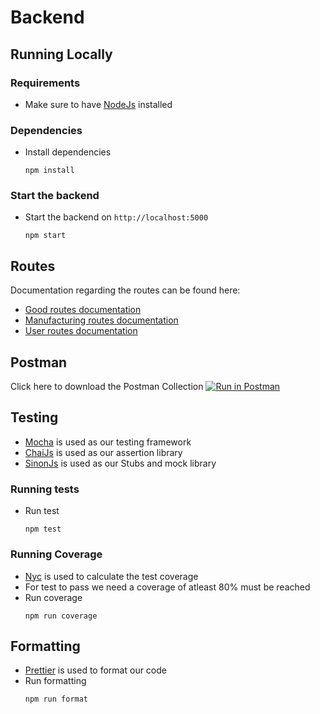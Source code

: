 # Backend

## Running Locally

### Requirements
- Make sure to have [NodeJs](https://nodejs.org/en/) installed

### Dependencies
- Install dependencies
    ```
    npm install
    ```

### Start the backend
- Start the backend on `http://localhost:5000`
    ```
    npm start
    ```

## Routes
Documentation regarding the routes can be found here:
- [Good routes documentation](Routes/good_routes.md)
- [Manufacturing routes documentation](Routes/manufacturing_routes.md)
- [User routes documentation](Routes/user_routes.md)

## Postman
Click here to download the Postman Collection
[![Run in Postman](https://run.pstmn.io/button.svg)](https://app.getpostman.com/join-team?invite_code=86ed225b3ea10b882ff08d2c6d47d410)

## Testing
- [Mocha](https://mochajs.org/) is used as our testing framework
- [ChaiJs](https://www.chaijs.com/) is used as our assertion library
- [SinonJs](https://sinonjs.org/) is used as our Stubs and mock library

### Running tests
- Run test
    ```
    npm test
    ```

### Running Coverage
- [Nyc](https://www.npmjs.com/package/nyc) is used to calculate the test coverage
- For test to pass we need a coverage of atleast 80% must be reached
- Run coverage
    ```
    npm run coverage
    ```

## Formatting
- [Prettier](https://prettier.io/) is used to format our code
- Run formatting
    ```
    npm run format
    ```
